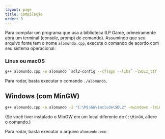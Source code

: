 ```yaml
---
layout: page
title: Compilação
order: 3
---
```


Para compilar um programa que usa a biblioteca ILP Game, primeiramente abra um terminal (console, prompt de comando). Assumindo que seu arquivo fonte tem o nome `alomundo.cpp`, execute o comando de acordo com seu sistema operacional:

### Linux ou macOS

```bash
g++ alomundo.cpp -o alomundo `sdl2-config --cflags --libs` -lSDL2_ttf -lSDL2_image -lSDL2_mixer
```

Para rodar, basta executar o comando `./alomundo`.

## Windows (com MinGW)

```bash
g++ alomundo.cpp -o alomundo -I "C:\MinGW\include\SDL2" -mwindows -lmingw32 -lSDL2main -lSDL2 -lSDL2_ttf -lSDL2_image -lSDL2_mixer
```

(Se você tiver instalado o MinGW em um local diferente de `C:\MinGW`, altere o comando.)

Para rodar, basta executar o arquivo `alomundo.exe`.